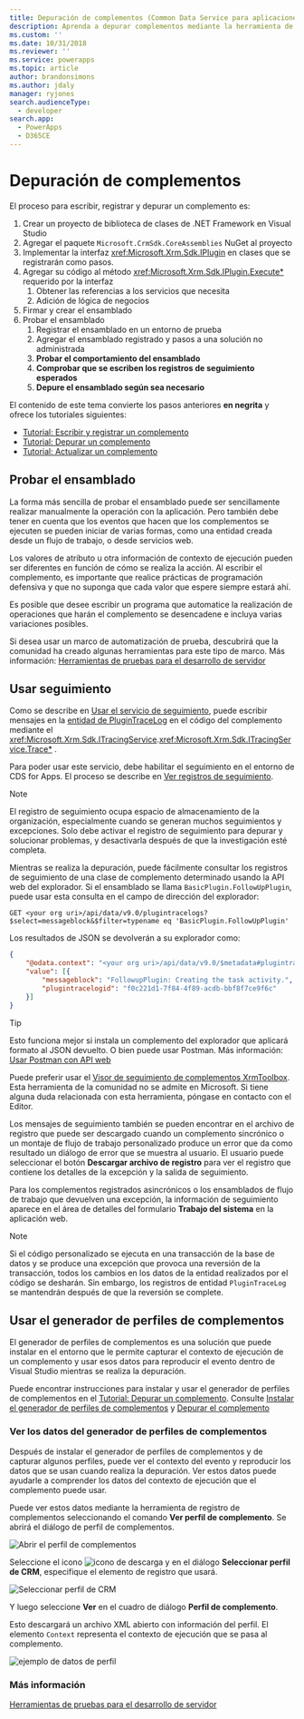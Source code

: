 ```yaml
---
title: Depuración de complementos (Common Data Service para aplicaciones) | Microsoft Docs
description: Aprenda a depurar complementos mediante la herramienta de registro de complementos.
ms.custom: ''
ms.date: 10/31/2018
ms.reviewer: ''
ms.service: powerapps
ms.topic: article
author: brandonsimons
ms.author: jdaly
manager: ryjones
search.audienceType:
  - developer
search.app:
  - PowerApps
  - D365CE
---
```

# <a name="debug-plug-ins"></a>Depuración de complementos

El proceso para escribir, registrar y depurar un complemento es:

1. Crear un proyecto de biblioteca de clases de .NET Framework en Visual Studio
1. Agregar el paquete `Microsoft.CrmSdk.CoreAssemblies` NuGet al proyecto
1. Implementar la interfaz <xref:Microsoft.Xrm.Sdk.IPlugin> en clases que se registrarán como pasos.
1. Agregar su código al método <xref:Microsoft.Xrm.Sdk.IPlugin.Execute*> requerido por la interfaz
    1. Obtener las referencias a los servicios que necesita
    1. Adición de lógica de negocios
1. Firmar y crear el ensamblado
1. Probar el ensamblado
    1. Registrar el ensamblado en un entorno de prueba
    1. Agregar el ensamblado registrado y pasos a una solución no administrada
    1. **Probar el comportamiento del ensamblado**
    1. **Comprobar que se escriben los registros de seguimiento esperados**
    1. **Depure el ensamblado según sea necesario**

El contenido de este tema convierte los pasos anteriores **en negrita** y ofrece los tutoriales siguientes:

- [Tutorial: Escribir y registrar un complemento](tutorial-write-plug-in.md)
- [Tutorial: Depurar un complemento](tutorial-debug-plug-in.md)
- [Tutorial: Actualizar un complemento](tutorial-update-plug-in.md)

## <a name="test-your-assembly"></a>Probar el ensamblado

La forma más sencilla de probar el ensamblado puede ser sencillamente realizar manualmente la operación con la aplicación. Pero también debe tener en cuenta que los eventos que hacen que los complementos se ejecuten se pueden iniciar de varias formas, como una entidad creada desde un flujo de trabajo, o desde servicios web.

Los valores de atributo u otra información de contexto de ejecución pueden ser diferentes en función de cómo se realiza la acción. Al escribir el complemento, es importante que realice prácticas de programación defensiva y que no suponga que cada valor que espere siempre estará ahí.

Es posible que desee escribir un programa que automatice la realización de operaciones que harán el complemento se desencadene e incluya varias variaciones posibles.

Si desea usar un marco de automatización de prueba, descubrirá que la comunidad ha creado algunas herramientas para este tipo de marco. Más información: [Herramientas de pruebas para el desarrollo de servidor](testing-tools-server.md)


## <a name="use-tracing"></a>Usar seguimiento

Como se describe en [Usar el servicio de seguimiento](write-plug-in.md#use-the-tracing-service), puede escribir mensajes en la [entidad de PluginTraceLog](reference/entities/plugintracelog.md) en el código del complemento mediante el <xref:Microsoft.Xrm.Sdk.ITracingService>.<xref:Microsoft.Xrm.Sdk.ITracingService.Trace*> .

Para poder usar este servicio, debe habilitar el seguimiento en el entorno de CDS for Apps. El proceso se describe en [Ver registros de seguimiento](tutorial-write-plug-in.md#view-trace-logs).

> [!NOTE]
> El registro de seguimiento ocupa espacio de almacenamiento de la organización, especialmente cuando se generan muchos seguimientos y excepciones. Solo debe activar el registro de seguimiento para depurar y solucionar problemas, y desactivarla después de que la investigación esté completa.

Mientras se realiza la depuración, puede fácilmente consultar los registros de seguimiento de una clase de complemento determinado usando la API web del explorador. Si el ensamblado se llama `BasicPlugin.FollowUpPlugin`, puede usar esta consulta en el campo de dirección del explorador:

`GET <your org uri>/api/data/v9.0/plugintracelogs?$select=messageblock&$filter=typename eq 'BasicPlugin.FollowUpPlugin'`

Los resultados de JSON se devolverán a su explorador como:


```json
{
    "@odata.context": "<your org uri>/api/data/v9.0/$metadata#plugintracelogs(messageblock)",
    "value": [{
        "messageblock": "FollowupPlugin: Creating the task activity.",
        "plugintracelogid": "f0c221d1-7f84-4f89-acdb-bbf8f7ce9f6c"
    }]
}
```

> [!TIP]
> Esto funciona mejor si instala un complemento del explorador que aplicará formato al JSON devuelto. O bien puede usar Postman. Más información: [Usar Postman con API web](/dynamics365/customer-engagement/developer/webapi/use-postman-web-api)
> 
> Puede preferir usar el [Visor de seguimiento de complementos XrmToolbox](https://www.xrmtoolbox.com/plugins/Cinteros.XrmToolBox.PluginTraceViewer/). Esta herramienta de la comunidad no se admite en Microsoft. Si tiene alguna duda relacionada con esta herramienta, póngase en contacto con el Editor.

Los mensajes de seguimiento también se pueden encontrar en el archivo de registro que puede ser descargado cuando un complemento sincrónico o un montaje de flujo de trabajo personalizado produce un error que da como resultado un diálogo de error que se muestra al usuario. El usuario puede seleccionar el botón **Descargar archivo de registro** para ver el registro que contiene los detalles de la excepción y la salida de seguimiento.

Para los complementos registrados asincrónicos o los ensamblados de flujo de trabajo que devuelven una excepción, la información de seguimiento aparece en el área de detalles del formulario **Trabajo del sistema** en la aplicación web.

> [!NOTE]
> Si el código personalizado se ejecuta en una transacción de la base de datos y se produce una excepción que provoca una reversión de la transacción, todos los cambios en los datos de la entidad realizados por el código se desharán. Sin embargo, los registros de entidad `PluginTraceLog` se mantendrán después de que la reversión se complete.

## <a name="use-plug-in-profiler"></a>Usar el generador de perfiles de complementos

El generador de perfiles de complementos es una solución que puede instalar en el entorno que le permite capturar el contexto de ejecución de un complemento y usar esos datos para reproducir el evento dentro de Visual Studio mientras se realiza la depuración.

Puede encontrar instrucciones para instalar y usar el generador de perfiles de complementos en el [Tutorial: Depurar un complemento](tutorial-debug-plug-in.md). Consulte [Instalar el generador de perfiles de complementos](tutorial-debug-plug-in.md#install-plug-in-profiler) y [Depurar el complemento](tutorial-debug-plug-in.md#debug-your-plug-in)

### <a name="view-plug-in-profile-data"></a>Ver los datos del generador de perfiles de complementos

Después de instalar el generador de perfiles de complementos y de capturar algunos perfiles, puede ver el contexto del evento y reproducir los datos que se usan cuando realiza la depuración. Ver estos datos puede ayudarle a comprender los datos del contexto de ejecución que el complemento puede usar.

Puede ver estos datos mediante la herramienta de registro de complementos seleccionando el comando **Ver perfil de complemento**. Se abrirá el diálogo de perfil de complementos.

![Abrir el perfil de complementos](media/view-plug-in-profile.png)

Seleccione el icono ![icono de descarga](media/prt-down-arrow-icon.png) y en el diálogo **Seleccionar perfil de CRM**, especifique el elemento de registro que usará.

![Seleccionar perfil de CRM](media/prt-select-profile-from-crm.png)

Y luego seleccione **Ver** en el cuadro de diálogo **Perfil de complemento**.

Esto descargará un archivo XML abierto con información del perfil. El elemento `Context` representa el contexto de ejecución que se pasa al complemento.

![ejemplo de datos de perfil](media/prt-example-profile-data.png)

### <a name="more-information"></a>Más información

[Herramientas de pruebas para el desarrollo de servidor](testing-tools-server.md)